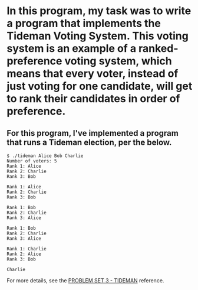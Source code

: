# In this program, my task was to write a program that implements the Tideman Voting System. This voting system is an example of a ranked-preference voting system, which means that every voter, instead of just voting for one candidate, will get to rank their candidates in order of preference.

## For this program, I've implemented a program that runs a Tideman election, per the below.

```
$ ./tideman Alice Bob Charlie
Number of voters: 5
Rank 1: Alice
Rank 2: Charlie
Rank 3: Bob

Rank 1: Alice
Rank 2: Charlie
Rank 3: Bob

Rank 1: Bob
Rank 2: Charlie
Rank 3: Alice

Rank 1: Bob
Rank 2: Charlie
Rank 3: Alice

Rank 1: Charlie
Rank 2: Alice
Rank 3: Bob

Charlie
```

For more details, see the [PROBLEM SET 3 - TIDEMAN](https://cs50.harvard.edu/x/2022/psets/3/tideman/) reference.